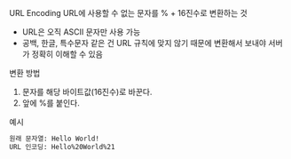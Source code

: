 URL Encoding
URL에 사용할 수 없는 문자를 % + 16진수로 변환하는 것

- URL은 오직 ASCII 문자만 사용 가능 
- 공백, 한글, 특수문자 같은 건 URL 규칙에 맞지 않기 때문에 변환해서 보내야 서버가 정확히 이해할 수 있음

변환 방법
1. 문자를 해당 바이트값(16진수)로 바꾼다.
2. 앞에 %를 붙인다.

예시
```markdown
원래 문자열: Hello World!
URL 인코딩: Hello%20World%21
```
